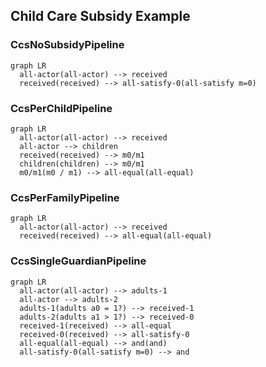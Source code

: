 <head>
  <script src="https://cdnjs.cloudflare.com/ajax/libs/mermaid/9.4.3/mermaid.min.js"> </script>
</head>


## Child Care Subsidy Example


### CcsNoSubsidyPipeline

```mermaid
graph LR
  all-actor(all-actor) --> received
  received(received) --> all-satisfy-0(all-satisfy m=0)
```


### CcsPerChildPipeline

```mermaid
graph LR
  all-actor(all-actor) --> received
  all-actor --> children
  received(received) --> m0/m1
  children(children) --> m0/m1
  m0/m1(m0 / m1) --> all-equal(all-equal)
```


### CcsPerFamilyPipeline

```mermaid
graph LR
  all-actor(all-actor) --> received
  received(received) --> all-equal(all-equal)
```


### CcsSingleGuardianPipeline

```mermaid
graph LR
  all-actor(all-actor) --> adults-1
  all-actor --> adults-2
  adults-1(adults a0 = 1?) --> received-1
  adults-2(adults a1 > 1?) --> received-0
  received-1(received) --> all-equal
  received-0(received) --> all-satisfy-0
  all-equal(all-equal) --> and(and)
  all-satisfy-0(all-satisfy m=0) --> and
```

<script>
  window.mermaid.init(undefined, document.querySelectorAll('.language-mermaid'));
</script>


